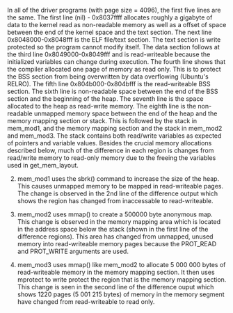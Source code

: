 In all of the driver programs (with page size = 4096), the first five lines are the same. The first line (nil) - 0x8037ffff allocates roughly a gigabyte of data to the kernel read as non-readable memory as well as a offset of space between the end of the kernel space and the text section. The next line 0x8048000-0x8048fff is the ELF file/text section. The text section is write protected so the program cannot modify itself. The data section follows at the third line 0x8049000-0x8049fff and is read-writeable because the initialized variables can change during execution. The fourth line shows that the compiler allocated one page of memory as read only. This is to protect the BSS section from being overwritten by data overflowing (Ubuntu's RELRO). The fifth line 0x804b000-0x804bfff is the read-writeable BSS section. The sixth line is  non-readable space between the end of the BSS section and the beginning of the heap. The seventh line is the space allocated to the heap as read-write memory. The eighth line is the non-readable unmapped memory space between the end of the heap and the memory mapping section or stack. This is followed by the stack in mem_mod1, and the memory mapping section and the stack in mem_mod2 and mem_mod3. The stack contains both read/write variables as expected of pointers and variable values. Besides the crucial memory allocations described below, much of the difference in each region is changes from read/write memory to read-only memory due to the freeing the variables used in get_mem_layout.

2) mem_mod1 uses the sbrk() command to increase the size of the heap. This causes unmapped memory to be mapped in read-writeable
pages. The change is observed in the 2nd line of the difference output which shows the region has changed from inaccessable to
read-writeable.

3) mem_mod2 uses mmap() to create a 500000 byte anonymous map. This change is observed in the memory mapping area which is located
in the address space below the stack (shown in the first line of the difference regions). This area has changed from unmapped,
unused memory into read-writeable memory pages because the PROT_READ and PROT_WRITE arguments are used.

4) mem_mod3 uses mmap() like mem_mod2 to allocate 5 000 000 bytes of read-writeable memory in the memory mapping section. It then
uses mprotect to write protect the region that is the memory mapping section. This change is seen in the second line of the difference ouput which shows 1220 pages (5 001 215 bytes) of memory in the memory segment have changed from read-writeable to read only.

